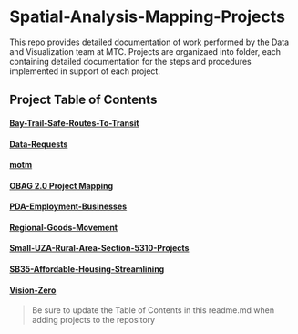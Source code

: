 # Spatial-Analysis-Mapping-Projects
This repo provides detailed documentation of work performed by the Data and Visualization team at MTC.  Projects are organizaed into folder, each containing detailed documentation for the steps and procedures implemented in support of each project.

## Project Table of Contents

#### [Bay-Trail-Safe-Routes-To-Transit](Bay-Trail-Safe-Routes-To-Transit)  

#### [Data-Requests](Data-Requests) 

#### [motm](motm)

#### [OBAG 2.0 Project Mapping](OBAG-2-Project-Mapping) 

#### [PDA-Employment-Businesses](PDA-Employment-Businesses) 

#### [Regional-Goods-Movement](Regional-Goods-Movement)

#### [Small-UZA-Rural-Area-Section-5310-Projects](Small-UZA-Rural-Area-Section-5310-Projects)

#### [SB35-Affordable-Housing-Streamlining](SB35-Affordable-Housing-Streamlining)

#### [Vision-Zero](Vision-Zero)

> Be sure to update the Table of Contents in this readme.md when adding projects to the repository
